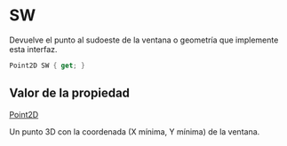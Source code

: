 # SW

Devuelve el punto al sudoeste de la ventana o geometría que implemente esta interfaz.

```csharp
Point2D SW { get; }
```

## Valor de la propiedad

[Point2D](https://github.com/digi21/docs/tree/bc01fbb8f283bc40e48776a9f72a3e40db73b2a0/digi3d-net/programacion/.net/referencia/digi21.diging/digi21.math/Point2D.md)

Un punto 3D con la coordenada \(X mínima, Y mínima\) de la ventana.

